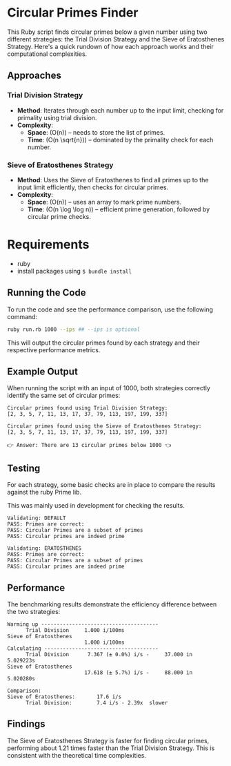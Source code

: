 # Circular Primes Finder

This Ruby script finds circular primes below a given number using two different strategies: the Trial Division Strategy and the Sieve of Eratosthenes Strategy. Here's a quick rundown of how each approach works and their computational complexities.

## Approaches

### Trial Division Strategy
- **Method**: Iterates through each number up to the input limit, checking for primality using trial division.
- **Complexity**:
  - **Space**: \(O(n)\) – needs to store the list of primes.
  - **Time**: \(O(n \sqrt{n})\) – dominated by the primality check for each number.

### Sieve of Eratosthenes Strategy
- **Method**: Uses the Sieve of Eratosthenes to find all primes up to the input limit efficiently, then checks for circular primes.
- **Complexity**:
  - **Space**: \(O(n)\) – uses an array to mark prime numbers.
  - **Time**: \(O(n \log \log n)\) – efficient prime generation, followed by circular prime checks.

# Requirements
- ruby
- install packages using `$ bundle install`

## Running the Code

To run the code and see the performance comparison, use the following command:

```bash
ruby run.rb 1000 --ips ## --ips is optional
```

This will output the circular primes found by each strategy and their respective performance metrics.

## Example Output

When running the script with an input of 1000, both strategies correctly identify the same set of circular primes:

```
Circular primes found using Trial Division Strategy:
[2, 3, 5, 7, 11, 13, 17, 37, 79, 113, 197, 199, 337]

Circular primes found using the Sieve of Eratosthenes Strategy:
[2, 3, 5, 7, 11, 13, 17, 37, 79, 113, 197, 199, 337]

👉 Answer: There are 13 circular primes below 1000 👈
```

## Testing

For each strategy, some basic checks are in place to compare the results against the ruby Prime lib.

This was mainly used in development for checking the results.

```
Validating: DEFAULT
PASS: Primes are correct:
PASS: Circular Primes are a subset of primes
PASS: Circular primes are indeed prime

Validating: ERATOSTHENES
PASS: Primes are correct:
PASS: Circular Primes are a subset of primes
PASS: Circular primes are indeed prime
```

## Performance

The benchmarking results demonstrate the efficiency difference between the two strategies:

```
Warming up --------------------------------------
      Trial Division     1.000 i/100ms
Sieve of Eratosthenes
                         1.000 i/100ms
Calculating -------------------------------------
      Trial Division      7.367 (± 0.0%) i/s -     37.000 in   5.029223s
Sieve of Eratosthenes
                         17.618 (± 5.7%) i/s -     88.000 in   5.020280s

Comparison:
Sieve of Eratosthenes:       17.6 i/s
      Trial Division:        7.4 i/s - 2.39x  slower
```


## Findings

The Sieve of Eratosthenes Strategy is faster for finding circular primes, performing about 1.21 times faster than the Trial Division Strategy. This is consistent with the theoretical time complexities.

